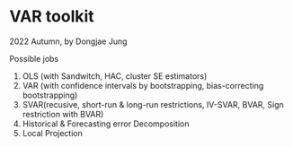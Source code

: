 # VAR toolkit

2022 Autumn, by Dongjae Jung

Possible jobs
1. OLS (with Sandwitch, HAC, cluster SE estimators)
2. VAR (with confidence intervals by bootstrapping, bias-correcting bootstrapping)
3. SVAR(recusive, short-run & long-run restrictions, IV-SVAR, BVAR, Sign restriction with BVAR)
4. Historical & Forecasting error Decomposition
5. Local Projection

